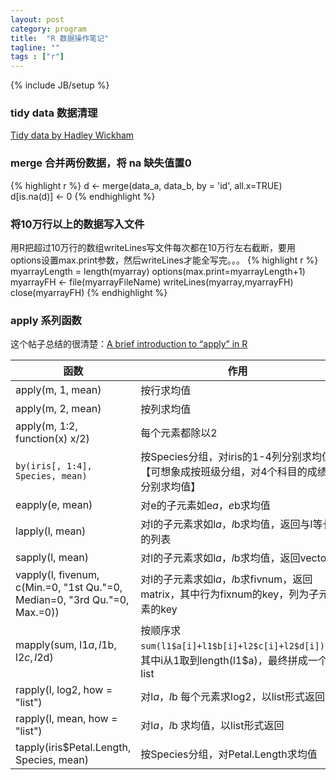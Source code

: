 ```yaml
---
layout: post
category: program
title:  "R 数据操作笔记"
tagline: ""
tags : ["r"] 
---
```

{% include JB/setup %}

### tidy data 数据清理

[Tidy data  by Hadley Wickham](http://vita.had.co.nz/papers/tidy-data.pdf)

### merge 合并两份数据，将 na 缺失值置0
{% highlight r %}
d <- merge(data_a, data_b, by = 'id', all.x=TRUE)
d[is.na(d)] <- 0
{% endhighlight %}

###  将10万行以上的数据写入文件
用R把超过10万行的数组writeLines写文件每次都在10万行左右截断，要用options设置max.print参数，然后writeLines才能全写完。。。
{% highlight r %}
myarrayLength = length(myarray)
options(max.print=myarrayLength+1)
myarrayFH <- file(myarrayFileName)
writeLines(myarray,myarrayFH)
close(myarrayFH)
{% endhighlight %}

### apply 系列函数

这个帖子总结的很清楚：[A brief introduction to “apply” in R](http://nsaunders.wordpress.com/2010/08/20/a-brief-introduction-to-apply-in-r/)

| 函数 | 作用 |
| ---- | ---- |
| apply(m, 1, mean) | 按行求均值
| apply(m, 2, mean) |  按列求均值
| apply(m, 1:2, function(x)  x/2) | 每个元素都除以2
| ``by(iris[, 1:4], Species, mean)`` |  按Species分组，对iris的1-4列分别求均值【可想象成按班级分组，对4个科目的成绩分别求均值】 
| eapply(e, mean) | 对e的子元素如e$a，e$b求均值
| lapply(l, mean) | 对l的子元素求如l$a，l$b求均值，返回与l等长的列表
| sapply(l, mean) | 对l的子元素求如l$a，l$b求均值，返回vector
| vapply(l, fivenum, c(Min.=0, "1st Qu."=0, Median=0, "3rd Qu."=0, Max.=0)) | 对l的子元素求如l$a，l$b求fivnum，返回matrix，其中行为fixnum的key，列为子元素的key
| mapply(sum, l1$a, l1$b, l2$c, l2$d) | 按顺序求 ``sum(l1$a[i]+l1$b[i]+l2$c[i]+l2$d[i])``，其中i从1取到length(l1$a)，最终拼成一个list
| rapply(l, log2, how = "list") | 对l$a，l$b 每个元素求log2，以list形式返回
| rapply(l, mean, how = "list") | 对l$a，l$b 求均值，以list形式返回
| tapply(iris$Petal.Length, Species, mean) | 按Species分组，对Petal.Length求均值 
